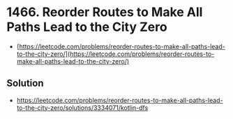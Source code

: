 # 1466. Reorder Routes to Make All Paths Lead to the City Zero

- [https://leetcode.com/problems/reorder-routes-to-make-all-paths-lead-to-the-city-zero/](https://leetcode.com/problems/reorder-routes-to-make-all-paths-lead-to-the-city-zero/)

## Solution

- https://leetcode.com/problems/reorder-routes-to-make-all-paths-lead-to-the-city-zero/solutions/3334071/kotlin-dfs
